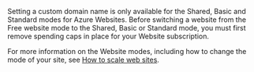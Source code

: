 Setting a custom domain name is only available for the Shared, Basic and Standard modes for Azure Websites. Before switching a website from the Free website mode to the Shared, Basic or Standard mode, you must first remove spending caps in place for your Website subscription. 

For more information on the Website modes, including how to change the mode of your site, see [How to scale web sites](/documentation/articles/web-sites-scale/).